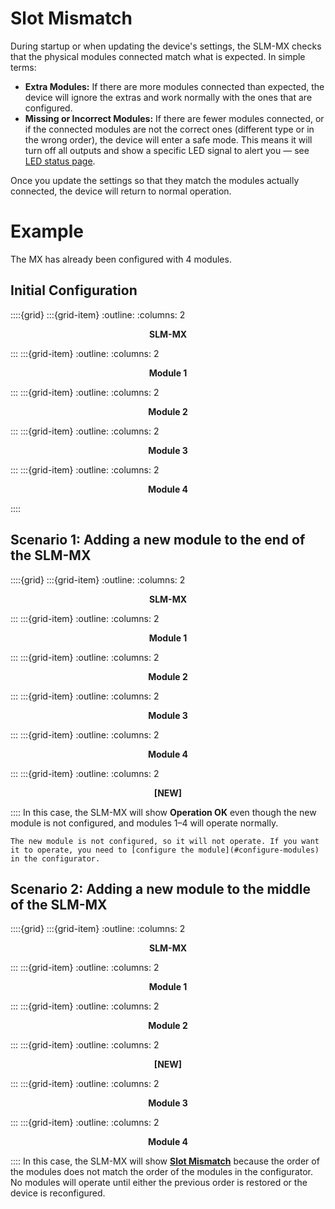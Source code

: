 # Slot Mismatch

During startup or when updating the device's settings, the SLM-MX checks that the physical modules connected match what is expected. In simple terms:

- <b>Extra Modules:</b> If there are more modules connected than expected, the device will ignore the extras and work normally with the ones that are configured.
- <b>Missing or Incorrect Modules:</b> If there are fewer modules connected, or if the connected modules are not the correct ones (different type or in the wrong order), the device will enter a safe mode. This means it will turn off all outputs and show a specific LED signal to alert you — see [LED status page](led-status.md).

Once you update the settings so that they match the modules actually connected, the device will return to normal operation.

# Example
The MX has already been configured with 4 modules.

## Initial Configuration
::::{grid}
:::{grid-item}
:outline:
:columns: 2

<div align="center"><b>SLM-MX</b></div>

:::
:::{grid-item}
:outline:
:columns: 2

<div align="center"><b>Module 1</b></div>

:::
:::{grid-item}
:outline:
:columns: 2

<div align="center"><b>Module 2</b></div>

:::
:::{grid-item}
:outline:
:columns: 2

<div align="center"><b>Module 3</b></div>

:::
:::{grid-item}
:outline:
:columns: 2

<div align="center"><b>Module 4</b></div>

::::
## Scenario 1: Adding a new module to the end of the SLM-MX

::::{grid}
:::{grid-item}
:outline:
:columns: 2

<div align="center"><b>SLM-MX</b></div>

:::
:::{grid-item}
:outline:
:columns: 2

<div align="center"><b>Module 1</b></div>

:::
:::{grid-item}
:outline:
:columns: 2

<div align="center"><b>Module 2</b></div>

:::
:::{grid-item}
:outline:
:columns: 2

<div align="center"><b>Module 3</b></div>

:::
:::{grid-item}
:outline:
:columns: 2

<div align="center"><b>Module 4</b></div>

:::
:::{grid-item}
:outline:
:columns: 2

<div align="center"><b>[NEW]</b></div>

::::
In this case, the SLM-MX will show <b>Operation OK</b> even though the new module is not configured, and modules 1–4 will operate normally.

```{warning}
The new module is not configured, so it will not operate. If you want it to operate, you need to [configure the module](#configure-modules) in the configurator.
```

## Scenario 2: Adding a new module to the middle of the SLM-MX

::::{grid}
:::{grid-item}
:outline:
:columns: 2

<div align="center"><b>SLM-MX</b></div>

:::
:::{grid-item}
:outline:
:columns: 2

<div align="center"><b>Module 1</b></div>

:::
:::{grid-item}
:outline:
:columns: 2

<div align="center"><b>Module 2</b></div>

:::
:::{grid-item}
:outline:
:columns: 2

<div align="center"><b>[NEW]</b></div>

:::
:::{grid-item}
:outline:
:columns: 2

<div align="center"><b>Module 3</b></div>

:::
:::{grid-item}
:outline:
:columns: 2

<div align="center"><b>Module 4</b></div>

::::
In this case, the SLM-MX will show [**Slot Mismatch**](#slot-mismatch-status) because the order of the modules does not match the order of the modules in the configurator.  
No modules will operate until either the previous order is restored or the device is reconfigured.
